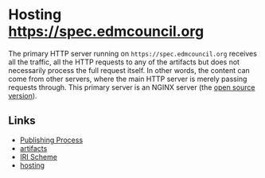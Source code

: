 # Hosting https://spec.edmcouncil.org

The primary HTTP server running on `https://spec.edmcouncil.org` receives all the traffic, all the HTTP requests to any
of the artifacts but does not necessarily process the full request itself. In other words, the content can come from
other servers, where the main HTTP server is merely passing requests through.
This primary server is an NGINX server (the [open source version](https://nginx.org/en/)).

## Links

- [Publishing Process](README.md)
- [artifacts](artifacts.md)
- [IRI Scheme](iri-scheme.md)
- [hosting](hosting.md)

